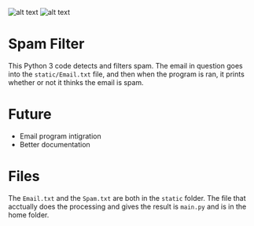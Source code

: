 ![alt text](https://img.shields.io/badge/license-Unlicense-green.svg "License: Unlicense")
![alt text](https://img.shields.io/badge/language-python-blue.svg "Language: Python")
# Spam Filter
This Python 3 code detects and filters spam. The email in question goes into the `static/Email.txt` file, and then when the program is ran, it prints whether or not it thinks the email is spam.
# Future
* Email program intigration
* Better documentation
# Files
The `Email.txt` and the `Spam.txt` are both in the `static` folder. The file that acctually does the processing and gives the result is `main.py` and is in the home folder.

